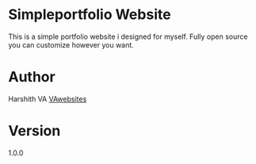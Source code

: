 # Simpleportfolio Website

This is a simple portfolio website i designed for myself. Fully open source you can customize however you want.

# Author

Harshith VA
[VAwebsites](http://www.vawebsites.in)

# Version

1.0.0

